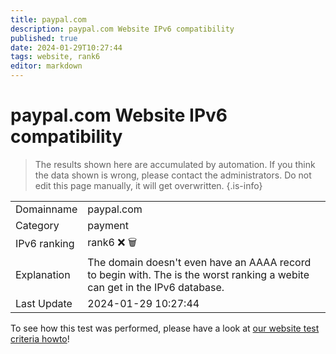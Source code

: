 ```yaml
---
title: paypal.com
description: paypal.com Website IPv6 compatibility
published: true
date: 2024-01-29T10:27:44
tags: website, rank6
editor: markdown
---
```


# paypal.com Website IPv6 compatibility

> The results shown here are accumulated by automation. If you think the data shown is wrong, please contact the administrators. 
> Do not edit this page manually, it will get overwritten.
{.is-info}


|   |   |
| - | - |
| Domainname | paypal.com
| Category | payment |
| IPv6 ranking | rank6 :x: :wastebasket: |
| Explanation | The domain doesn't even have an AAAA record to begin with. The is the worst ranking a webite can get in the IPv6 database. |
| Last Update | 2024-01-29 10:27:44 |

To see how this test was performed, please have a look at [our website test criteria howto](/howto/testcriteria/website)!


